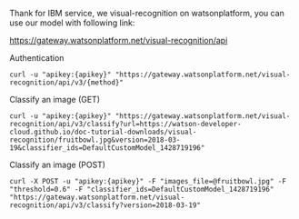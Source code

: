 Thank for IBM service, we visual-recognition on watsonplatform, you can use our model with following link:

https://gateway.watsonplatform.net/visual-recognition/api


Authentication
```
curl -u "apikey:{apikey}" "https://gateway.watsonplatform.net/visual-recognition/api/v3/{method}"
```
Classify an image (GET)
```
curl -u "apikey:{apikey}" "https://gateway.watsonplatform.net/visual-recognition/api/v3/classify?url=https://watson-developer-cloud.github.io/doc-tutorial-downloads/visual-recognition/fruitbowl.jpg&version=2018-03-19&classifier_ids=DefaultCustomModel_1428719196"
```
Classify an image (POST)
```
curl -X POST -u "apikey:{apikey}" -F "images_file=@fruitbowl.jpg" -F "threshold=0.6" -F "classifier_ids=DefaultCustomModel_1428719196" "https://gateway.watsonplatform.net/visual-recognition/api/v3/classify?version=2018-03-19"
```

